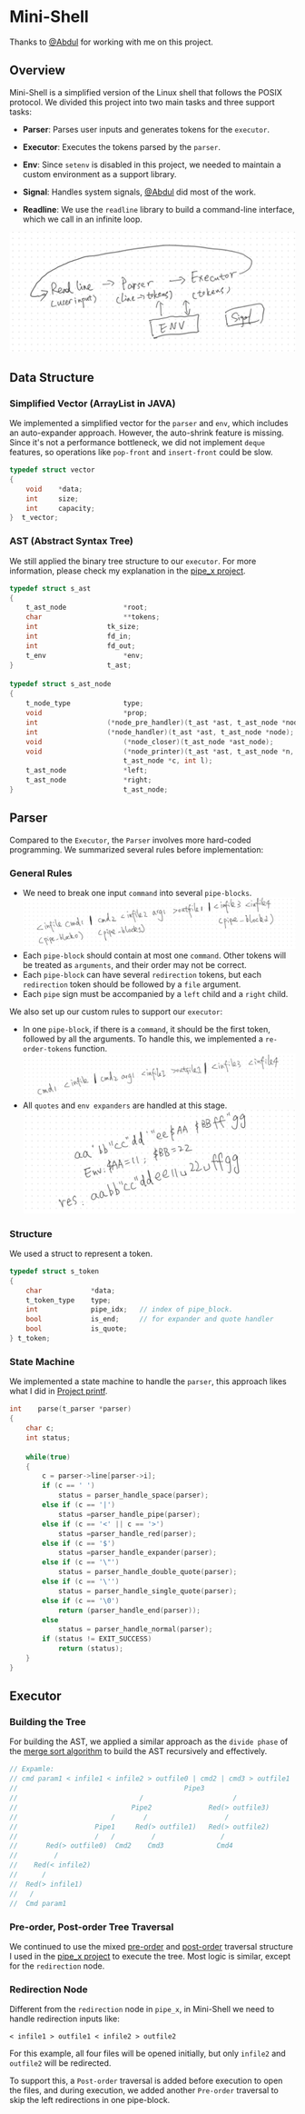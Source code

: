 # Mini-Shell

Thanks to [@Abdul](https://github.com/IbnBaqqi) for working with me on this project.

## Overview

Mini-Shell is a simplified version of the Linux shell that follows the POSIX protocol. We divided this project into two main tasks and three support tasks:

- **Parser**: Parses user inputs and generates tokens for the `executor`.
- **Executor**: Executes the tokens parsed by the `parser`.

- **Env**: Since `setenv` is disabled in this project, we needed to maintain a custom environment as a support library.
- **Signal**: Handles system signals, [@Abdul](https://github.com/IbnBaqqi) did most of the work.
- **Readline**: We use the `readline` library to build a command-line interface, which we call in an infinite loop.

![overview](./imgs/img1.png)

## Data Structure

### Simplified Vector (ArrayList in JAVA)

We implemented a simplified vector for the `parser` and `env`, which includes an auto-expander approach. However, the auto-shrink feature is missing. Since it's not a performance bottleneck, we did not implement `deque` features, so operations like `pop-front` and `insert-front` could be slow.

```c
typedef struct vector
{
    void    *data;
    int     size;
    int     capacity;
}  t_vector;
```

### AST (Abstract Syntax Tree)

We still applied the binary tree structure to our `executor`. For more information, please check my explanation in the [pipe_x project](https://github.com/danielxfeng/42cursus/blob/main/blog/pipex.md).

```c
typedef struct s_ast
{
	t_ast_node				*root;
	char					**tokens;
	int					tk_size;
	int					fd_in;
	int					fd_out;
	t_env					*env;
}						t_ast;

typedef struct s_ast_node
{
	t_node_type				type;
	void					*prop;
	int					(*node_pre_handler)(t_ast *ast, t_ast_node *node);
	int					(*node_handler)(t_ast *ast, t_ast_node *node);
	void					(*node_closer)(t_ast_node *ast_node);
	void					(*node_printer)(t_ast *ast, t_ast_node *n,
							t_ast_node *c, int l);
	t_ast_node				*left;
	t_ast_node				*right;
}							t_ast_node;
```

## Parser

Compared to the `Executor`, the `Parser` involves more hard-coded programming. We summarized several rules before implementation:

### General Rules

- We need to break one input `command` into several `pipe-blocks`.
![parser1](./imgs/img2.png)
- Each `pipe-block` should contain at most one `command`. Other tokens will be treated as `arguments`, and their order may not be correct.
- Each `pipe-block` can have several `redirection` tokens, but each `redirection` token should be followed by a `file` argument.
- Each `pipe` sign must be accompanied by a `left` child and a `right` child.


We also set up our custom rules to support our `executor`:
- In one `pipe-block`, if there is a `command`, it should be the first token, followed by all the arguments. To handle this, we implemented a `re-order-tokens` function.
![parser2](./imgs/img3.png)
- All `quotes` and `env expanders` are handled at this stage.
![parser3](./imgs/img4.png)

### Structure

We used a struct to represent a token.

```c
typedef struct s_token
{
    char            *data;
    t_token_type    type;
    int             pipe_idx;   // index of pipe_block.
    bool            is_end;     // for expander and quote handler
    bool            is_quote; 
} t_token;
```

### State Machine

We implemented a state machine to handle the `parser`, this approach likes what I did in [Project printf](https://github.com/danielxfeng/42cursus/tree/main/src/ft_printf).
```c
int    parse(t_parser *parser)
{
    char c;
    int status;
    
    while(true)
    {
        c = parser->line[parser->i];
        if (c == ' ')
		    status = parser_handle_space(parser);
        else if (c == '|')
            status =parser_handle_pipe(parser);
        else if (c == '<' || c == '>')
            status =parser_handle_red(parser);
        else if (c == '$')
            status =parser_handle_expander(parser);
        else if (c == '\"')
            status = parser_handle_double_quote(parser);
        else if (c == '\'')
            status = parser_handle_single_quote(parser);
        else if (c == '\0')
            return (parser_handle_end(parser)); 
        else
            status = parser_handle_normal(parser);
        if (status != EXIT_SUCCESS)
            return (status);
    }
}
```

## Executor

### Building the Tree

For building the AST, we applied a similar approach as the `divide phase` of the [merge sort algorithm](https://www.geeksforgeeks.org/merge-sort/) to build the AST recursively and effectively.

```c
// Expamle:
// cmd param1 < infile1 < infile2 > outfile0 | cmd2 | cmd3 > outfile1 | cmd4 > outfile2 > outfile3
//                                         Pipe3
//                              /                      /
//                            Pipe2              Red(> outfile3)
//                       /       /                   /
//                   Pipe1     Red(> outfile1)   Red(> outfile2)
//                   /   /         /                /
//       Red(> outfile0)  Cmd2    Cmd3             Cmd4
//         /
//    Red(< infile2)
//      /
//  Red(> infile1)
//   /
//  Cmd param1
```

### Pre-order, Post-order Tree Traversal

We continued to use the mixed [pre-order](https://www.geeksforgeeks.org/preorder-traversal-of-binary-tree/) and [post-order](https://www.geeksforgeeks.org/postorder-traversal-of-binary-tree/) traversal structure I used in the [pipe_x project](https://github.com/danielxfeng/42cursus/blob/main/blog/pipex.md) to execute the tree. Most logic is similar, except for the `redirection` node.

### Redirection Node

Different from the `redirection` node in `pipe_x`, in Mini-Shell we need to handle redirection inputs like:
```shell
< infile1 > outfile1 < infile2 > outfile2
```

For this example, all four files will be opened initially, but only `infile2` and `outfile2` will be redirected.

To support this, a `Post-order` traversal is added before execution to open the files, and during execution, we added another `Pre-order` traversal to skip the left redirections in one pipe-block.
